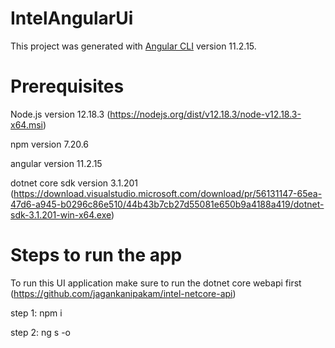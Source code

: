 # IntelAngularUi

This project was generated with [Angular CLI](https://github.com/angular/angular-cli) version 11.2.15.

# Prerequisites

Node.js version 12.18.3 (https://nodejs.org/dist/v12.18.3/node-v12.18.3-x64.msi)

npm version 7.20.6

angular version 11.2.15

dotnet core sdk version 3.1.201 (https://download.visualstudio.microsoft.com/download/pr/56131147-65ea-47d6-a945-b0296c86e510/44b43b7cb27d55081e650b9a4188a419/dotnet-sdk-3.1.201-win-x64.exe)


# Steps to run the app 

To run this UI application make sure to run the dotnet core webapi first (https://github.com/jagankanipakam/intel-netcore-api)


step 1: npm i


step 2: ng s -o
